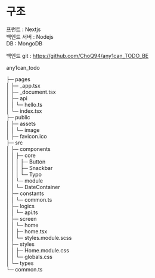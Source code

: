 
# 구조

프런트 : Nextjs<br/>
백엔드 서버 : Nodejs<br/>
DB : MongoDB<br/>

백엔드 git : https://github.com/ChoQ94/any1can_TODO_BE<br/>

any1can_todo<br/>

├─ pages <br/>
│ ├─ \_app.tsx <br/>
│ ├─ \_document.tsx <br/>
│ ├─ api <br/>
│ │ └─ hello.ts <br/>
│ └─ index.tsx <br/>
├─ public <br/>
│ ├─ assets <br/>
│ │ └─ image <br/>
│ ├─ favicon.ico <br/>
├─ src <br/>
│ ├─ components <br/>
│ │ ├─ core <br/>
│ │ │ ├─ Button <br/>
│ │ │ ├─ Snackbar <br/>
│ │ │ └─ Typo <br/>
│ │ └─ module <br/>
│ │ └─ DateContainer <br/>
│ ├─ constants <br/>
│ │ └─ common.ts <br/>
│ ├─ logics <br/>
│ │ └─ api.ts <br/>
│ ├─ screen <br/>
│ │ └─ home <br/>
│ │ ├─ home.tsx <br/>
│ │ └─ styles.module.scss <br/>
│ ├─ styles <br/>
│ │ ├─ Home.module.css <br/>
│ │ └─ globals.css <br/>
│ └─ types <br/>
└─ common.ts <br/>

```

```
